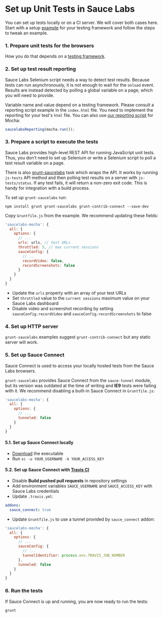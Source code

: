 # Set up Unit Tests in Sauce Labs

You can set up tests locally or on a CI server. We will cover both cases here. Start with a setup [example](https://github.com/axemclion/grunt-saucelabs/tree/master/examples) for your testing framework and follow the steps to tweak an example.

### 1. Prepare unit tests for the browsers

How you do that depends on a [testing framework](https://mochajs.org/#running-mocha-in-the-browser).

### 2. Set up test result reporting

Sauce Labs Selenium script needs a way to detect test results. Because tests can run asynchronously, it is not enough to wait for the `onload` event. Results are instead detected by polling a global variable on a page, which you will need to provide.

Variable name and value depend on a testing framework. Please consult a reporting script example in the `index.html` file. You need to implement the reporting for your test's `html` file. You can also use [our reporting script](https://github.com/vitalyq/react-trigger-change/blob/master/test/vendor/saucelabs-reporting.js) for Mocha:
```js
saucelabsReporting(mocha.run());
```

### 3. Prepare a script to execute the tests

Sauce Labs provides high-level REST API for running JavaScript unit tests. Thus, you don't need to set up Selenium or write a Selenium script to poll a test result variable on a page.

There is also [grunt-saucelabs](https://github.com/axemclion/grunt-saucelabs) task which wraps the API. It works by running `js-tests` API method and then polling test results on a server with `js-tests/status`. If any test fails, it will return a non-zero exit code. This is handy for integration with a build process.

To set up `grunt-saucelabs` run:
```
npm install grunt grunt-saucelabs grunt-contrib-connect --save-dev
```

Copy `Gruntfile.js` from the example. We recommend updating these fields:

```js
'saucelabs-mocha': {
  all: {
    options: {
      // ...
      urls: urls, // test URLs
      throttled: 5, // max current sessions
      sauceConfig: {
        // ...
        recordVideo: false,
        recordScreenshots: false
      }
    }
  }
}
```

- Update the `urls` property with an array of your test URLs
- Set `throttled` value to the `current sessions` maximum value on your Sauce Labs dashboard
- Disable video and screenshot recording by setting `sauceConfig.recordVideo` and `sauceConfig.recordScreenshots` to false

### 4. Set up HTTP server

`grunt-saucelabs` examples suggest `grunt-contrib-connect` but any static server will work.

### 5. Set up Sauce Connect

Sauce Connect is used to access your locally hosted tests from the Sauce Labs browsers.

`grunt-saucelabs` provides Sauce Connect from the `sauce-tunnel` module, but its version was outdated at the time of writing and **IE9** tests were failing with it. We recommend disabling a built-in Sauce Connect in `Gruntfile.js`:
```js
'saucelabs-mocha': {
  all: {
    options: {
      // ...
      tunneled: false
    }
  }
}
```

#### 5.1. Set up Sauce Connect locally

- [Download](https://wiki.saucelabs.com/display/DOCS/Sauce+Connect+Proxy) the executable
- Run `sc -u YOUR_USERNAME -k YOUR_ACCESS_KEY`

#### 5.2. Set up Sauce Connect with [Travis CI](https://docs.travis-ci.com/user/sauce-connect/)

- Disable **Build pushed pull requests** in repository settings
- Add environment variables `SAUCE_USERNAME` and `SAUCE_ACCESS_KEY` with Sauce Labs credentials
- Update `.travis.yml`:
```YAML
addons:
  sauce_connect: true
```
- Update `Gruntfile.js` to use a tunnel provided by `sauce_connect` addon:
```js
'saucelabs-mocha': {
  all: {
    options: {
      // ...
      sauceConfig: {
        // ...
        tunnelIdentifier: process.env.TRAVIS_JOB_NUMBER
      },
      tunneled: false
    }
  }
}
```

### 6. Run the tests

If Sauce Connect is up and running, you are now ready to run the tests:

```
grunt
```
